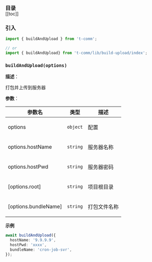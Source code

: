 <h3 style="margin-bottom: -1rem;">目录</h3>

[[toc]]

<h3>引入</h3>

```ts
import { buildAndUpload } from 't-comm';

// or
import { buildAndUpload} from 't-comm/lib/build-upload/index';
```


### `buildAndUpload(options)` 


**描述**：<p>打包并上传到服务器</p>

**参数**：


| 参数名 | 类型 | 描述 |
| --- | --- | --- |
| options | <code>object</code> | <p>配置</p> |
| options.hostName | <code>string</code> | <p>服务器名称</p> |
| options.hostPwd | <code>string</code> | <p>服务器密码</p> |
| [options.root] | <code>string</code> | <p>项目根目录</p> |
| [options.bundleName] | <code>string</code> | <p>打包文件名称</p> |



**示例**

```typescript
await buildAndUpload({
  hostName: '9.9.9.9',
  hostPwd: 'xxxx',
  bundleName: 'cron-job-svr',
});
```
